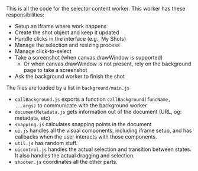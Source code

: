 This is all the code for the selector content worker.  This worker has these responsibilities:

- Setup an iframe where work happens
- Create the shot object and keep it updated
- Handle clicks in the interface (e.g., My Shots)
- Manage the selection and resizing process
- Manage click-to-select
- Take a screenshot (when canvas.drawWindow is supported)
  - Or when canvas.drawWindow is not present, rely on the background page to take a screenshot
- Ask the background worker to finish the shot

The files are loaded by a list in `background/main.js`

- `callBackground.js` exports a function `callBackground(funcName, ...args)` to communicate with the background worker.
- `documentMetadata.js` gets information out of the document (URL, og: metadata, etc)
- `snapping.js` calculates snapping points in the document
- `ui.js` handles all the visual components, including iframe setup, and has callbacks when the user interacts with those components.
- `util.js` has random stuff.
- `uicontrol.js` handles the actual selection and transition between states.  It also handles the actual dragging and selection.
- `shooter.js` coordinates all the other parts.
